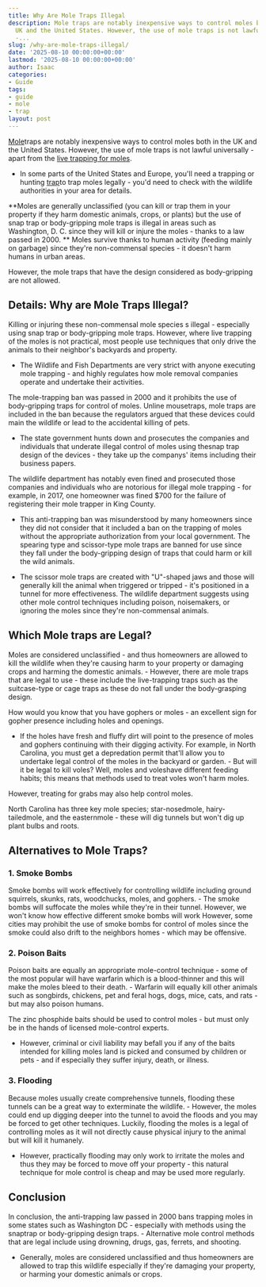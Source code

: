 ```yaml
---
title: Why Are Mole Traps Illegal
description: Mole traps are notably inexpensive ways to control moles both in the
  UK and the United States. However, the use of mole traps is not lawful universally
  -...
slug: /why-are-mole-traps-illegal/
date: '2025-08-10 00:00:00+00:00'
lastmod: '2025-08-10 00:00:00+00:00'
author: Isaac
categories:
- Guide
tags:
- guide
- mole
- trap
layout: post
---
```

[Mole](https://pestpolicy.com/best-mole-traps/)traps are notably inexpensive ways to control moles both in the UK and the United States. However, the use of mole traps is not lawful universally - apart from the [live trapping for moles](https://pestpolicy.com/best-mole-traps/).

- In some parts of the United States and Europe, you'll need a trapping or hunting [trap](https://pestpolicy.com/best-fly-trap/)to trap moles legally - you'd need to check with the wildlife authorities in your area for details.

**Moles are generally unclassified (you can kill or trap them in your property if they harm domestic animals, crops, or plants) but the use of snap trap or body-gripping mole traps is illegal in areas such as Washington, D. C. since they will kill or injure the moles - thanks to a law passed in 2000. ** Moles survive thanks to human activity (feeding mainly on garbage) since they're non-commensal species - it doesn't harm humans in urban areas.

However, the mole traps that have the design considered as body-gripping are not allowed.

##  Details: Why are Mole Traps Illegal?

Killing or injuring these non-commensal mole species s illegal - especially using snap trap or body-gripping mole traps. However, where live trapping of the moles is not practical, most people use techniques that only drive the animals to their neighbor's backyards and property.

- The Wildlife and Fish Departments are very strict with anyone executing mole trapping - and highly regulates how mole removal companies operate and undertake their activities.

The mole-trapping ban was passed in 2000 and it prohibits the use of body-gripping traps for control of moles. Unline mousetraps, mole traps are included in the ban because the regulators argued that these devices could main the wildlife or lead to the accidental killing of pets.

- The state government hunts down and prosecutes the companies and individuals that underate illegal control of moles using thesnap trap design of the devices - they take up the companys' items including their business papers.

The wildlife department has notably even fined and prosecuted those companies and individuals who are notorious for illegal mole trapping - for example, in 2017, one homeowner was fined $700 for the failure of registering their mole trapper in King County.

- This anti-trapping ban was misunderstood by many homeowners since they did not consider that it included a ban on the trapping of moles without the appropriate authorization from your local government. The spearing type and scissor-type mole traps are banned for use since they fall under the body-gripping design of traps that could harm or kill the wild animals.

- The scissor mole traps are created with "U"-shaped jaws and those will generally kill the animal when triggered or tripped - it's positioned in a tunnel for more effectiveness. The wildlife department suggests using other mole control techniques including poison, noisemakers, or ignoring the moles since they're non-commensal animals.

##  Which Mole traps are Legal?

Moles are considered unclassified - and thus homeowners are allowed to kill the wildlife when they're causing harm to your property or damaging crops and harming the domestic animals. - However, there are mole traps that are legal to use - these include the live-trapping traps such as the suitcase-type or cage traps as these do not fall under the body-grasping design.

How would you know that you have gophers or moles - an excellent sign for gopher presence including holes and openings.

- If the holes have fresh and fluffy dirt will point to the presence of moles and gophers continuing with their digging activity. For example, in North Carolina, you must get a depredation permit that'll allow you to undertake legal control of the moles in the backyard or garden. - But will it be legal to kill voles? Well, moles and voleshave different feeding habits; this means that methods used to treat voles won't harm moles.

However, treating for grabs may also help control moles.

North Carolina has three key mole species; star-nosedmole, hairy-tailedmole, and the easternmole - these will dig tunnels but won't dig up plant bulbs and roots.

##  Alternatives to Mole Traps?

###  1. Smoke Bombs

Smoke bombs will work effectively for controlling wildlife including ground squirrels, skunks, rats, woodchucks, moles, and gophers. - The smoke bombs will suffocate the moles while they're in their tunnel. However, we won't know how effective different smoke bombs will work However, some cities may prohibit the use of smoke bombs for control of moles since the smoke could also drift to the neighbors homes - which may be offensive.

###  2. Poison Baits

Poison baits are equally an appropriate mole-control technique - some of the most popular will have warfarin which is a blood-thinner and this will make the moles bleed to their death. - Warfarin will equally kill other animals such as songbirds, chickens, pet and feral hogs, dogs, mice, cats, and rats - but may also poison humans.

The zinc phosphide baits should be used to control moles - but must only be in the hands of licensed mole-control experts.

- However, criminal or civil liability may befall you if any of the baits intended for killing moles land is picked and consumed by children or pets - and if especially they suffer injury, death, or illness.

###  3. Flooding

Because moles usually create comprehensive tunnels, flooding these tunnels can be a great way to exterminate the wildlife. - However, the moles could end up digging deeper into the tunnel to avoid the floods and you may be forced to get other techniques. Luckily, flooding the moles is a legal of controlling moles as it will not directly cause physical injury to the animal but will kill it humanely.

- However, practically flooding may only work to irritate the moles and thus they may be forced to move off your property - this natural technique for mole control is cheap and may be used more regularly.

##  Conclusion

In conclusion, the anti-trapping law passed in 2000 bans trapping moles in some states such as Washington DC - especially with methods using the snaptrap or body-gripping design traps. - Alternative mole control methods that are legal include using drowning, drugs, gas, ferrets, and shooting.

- Generally, moles are considered unclassified and thus homeowners are allowed to trap this wildlife especially if they're damaging your property, or harming your domestic animals or crops.